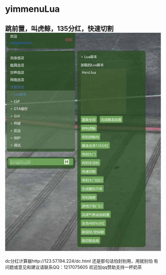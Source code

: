# yimmenuLua
跳前置，叫虎鲸，135分红，快速切割
![Heist](heist.png)
---------------------
dc分红计算器http://123.57.194.224/dc.html
还是那句话怕封别用，用就别怕
有问题或意见和建议请联系QQ：1217075605
欢迎加qq赞助支持一杯奶茶